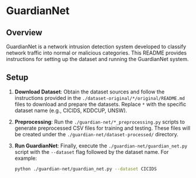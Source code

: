 # GuardianNet

## Overview

GuardianNet is a network intrusion detection system developed to classify network traffic into normal or malicious categories. This README provides instructions for setting up the dataset and running the GuardianNet system.

## Setup

1. **Download Dataset**: Obtain the dataset sources and follow the instructions provided in the `./dataset-original/*/original/README.md` files to download and prepare the datasets. Replace `*` with the specific dataset name (e.g., CICIDS, KDDCUP, UNSW).

2. **Preprocessing**: Run the `./guardian-net/*_preprocessing.py` scripts to generate preprocessed CSV files for training and testing. These files will be created under the `./guardian-net/dataset-processed/` directory.

3. **Run GuardianNet**: Finally, execute the `./guardian-net/guardian_net.py` script with the `--dataset` flag followed by the dataset name. For example:
   ```bash
   python ./guardian-net/guardian_net.py --dataset CICIDS